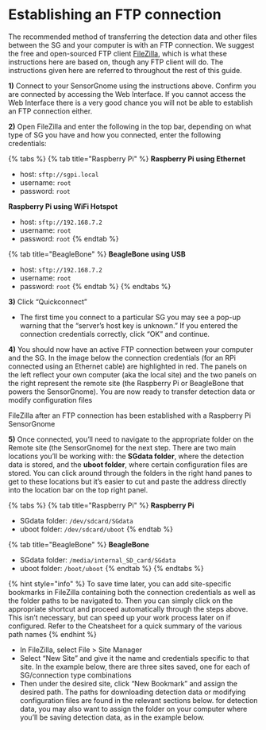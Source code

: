 # Establishing an FTP connection

The recommended method of transferring the detection data and other files between the SG and your computer is with an FTP connection. We suggest the free and open-sourced FTP client [FileZilla](filezilla-project.org/), which is what these instructions here are based on, though any FTP client will do. The instructions given here are referred to throughout the rest of this guide.

**1\)** Connect to your SensorGnome using the instructions above. Confirm you are connected by accessing the Web Interface. If you cannot access the Web Interface there is a very good chance you will not be able to establish an FTP connection either. 

**2\)** Open FileZilla and enter the following in the top bar, depending on what type of SG you have and how you connected, enter the following credentials:

{% tabs %}
{% tab title="Raspberry Pi" %}
**Raspberry Pi using Ethernet**

* host: `sftp://sgpi.local`
* username: `root`
* password: `root`

**Raspberry Pi using WiFi Hotspot**

* host: `sftp://192.168.7.2`
* username: `root`
* password: `root`
{% endtab %}

{% tab title="BeagleBone" %}
**BeagleBone using USB**

* host: `sftp://192.168.7.2`
* username: `root`
* password: `root`
{% endtab %}
{% endtabs %}

**3\)** Click “Quickconnect”

* The first time you connect to a particular SG you may see a pop-up warning that the “server’s host key is unknown.” If you entered the connection credentials correctly, click “OK” and continue.

**4\)** You should now have an active FTP connection between your computer and the SG. In the image below the connection credentials \(for an RPi connected using an Ethernet cable\) are highlighted in red. The panels on the left reflect your own computer \(aka the local site\) and the two panels on the right represent the remote site \(the Raspberry Pi or BeagleBone that powers the SensorGnome\). You are now ready to transfer detection data or modify configuration files

FileZilla after an FTP connection has been established with a Raspberry Pi SensorGnome

**5\)** Once connected, you’ll need to navigate to the appropriate folder on the Remote site \(the SensorGnome\) for the next step. There are two main locations you’ll be working with: the **SGdata folder**, where the detection data is stored, and the **uboot folder**, where certain configuration files are stored. You can click around through the folders in the right hand panes to get to these locations but it’s easier to cut and paste the address directly into the location bar on the top right panel.

{% tabs %}
{% tab title="Raspberry Pi" %}
**Raspberry Pi**

* SGdata folder: `/dev/sdcard/SGdata`
* uboot folder: `/dev/sdcard/uboot`
{% endtab %}

{% tab title="BeagleBone" %}
**BeagleBone**

* SGdata folder: `/media/internal_SD_card/SGdata`
* uboot folder: `/boot/uboot`
{% endtab %}
{% endtabs %}

{% hint style="info" %}
To save time later, you can add site-specific bookmarks in FileZilla containing both the connection credentials as well as the folder paths to be navigated to. Then you can simply click on the appropriate shortcut and proceed automatically through the steps above. This isn’t necessary, but can speed up your work process later on if configured. Refer to the Cheatsheet for a quick summary of the various path names
{% endhint %}

* In FileZilla, select File &gt; Site Manager
* Select “New Site” and give it the name and credentials specific to that site. In the example below, there are three sites saved, one for each of SG/connection type combinations
* Then under the desired site, click “New Bookmark” and assign the desired path. The paths for downloading detection data or modifying configuration files are found in the relevant sections below. for detection data, you may also want to assign the folder on your computer where you’ll be saving detection data, as in the example below.

